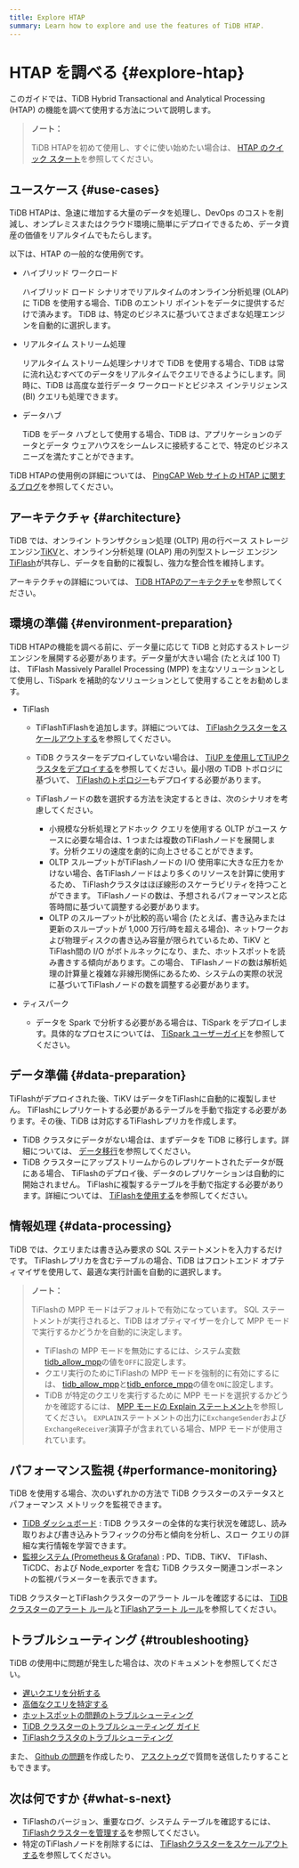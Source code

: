 ```yaml
---
title: Explore HTAP
summary: Learn how to explore and use the features of TiDB HTAP.
---
```


# HTAP を調べる {#explore-htap}

このガイドでは、TiDB Hybrid Transactional and Analytical Processing (HTAP) の機能を調べて使用する方法について説明します。

> **ノート：**
>
> TiDB HTAPを初めて使用し、すぐに使い始めたい場合は、 [HTAP のクイック スタート](/quick-start-with-htap.md)を参照してください。

## ユースケース {#use-cases}

TiDB HTAPは、急速に増加する大量のデータを処理し、DevOps のコストを削減し、オンプレミスまたはクラウド環境に簡単にデプロイできるため、データ資産の価値をリアルタイムでもたらします。

以下は、HTAP の一般的な使用例です。

-   ハイブリッド ワークロード

    ハイブリッド ロード シナリオでリアルタイムのオンライン分析処理 (OLAP) に TiDB を使用する場合、TiDB のエントリ ポイントをデータに提供するだけで済みます。 TiDB は、特定のビジネスに基づいてさまざまな処理エンジンを自動的に選択します。

-   リアルタイム ストリーム処理

    リアルタイム ストリーム処理シナリオで TiDB を使用する場合、TiDB は常に流れ込むすべてのデータをリアルタイムでクエリできるようにします。同時に、TiDB は高度な並行データ ワークロードとビジネス インテリジェンス (BI) クエリも処理できます。

-   データハブ

    TiDB をデータ ハブとして使用する場合、TiDB は、アプリケーションのデータとデータ ウェアハウスをシームレスに接続することで、特定のビジネス ニーズを満たすことができます。

TiDB HTAPの使用例の詳細については、 [PingCAP Web サイトの HTAP に関するブログ](https://en.pingcap.com/blog/?tag=htap)を参照してください。

## アーキテクチャ {#architecture}

TiDB では、オンライン トランザクション処理 (OLTP) 用の行ベース ストレージ エンジン[TiKV](/tikv-overview.md)と、オンライン分析処理 (OLAP) 用の列型ストレージ エンジン[TiFlash](/tiflash/tiflash-overview.md)が共存し、データを自動的に複製し、強力な整合性を維持します。

アーキテクチャの詳細については、 [TiDB HTAPのアーキテクチャ](/tiflash/tiflash-overview.md#architecture)を参照してください。

## 環境の準備 {#environment-preparation}

TiDB HTAPの機能を調べる前に、データ量に応じて TiDB と対応するストレージ エンジンを展開する必要があります。データ量が大きい場合 (たとえば 100 T) は、 TiFlash Massively Parallel Processing (MPP) を主なソリューションとして使用し、TiSpark を補助的なソリューションとして使用することをお勧めします。

-   TiFlash

    -   TiFlashTiFlashを追加します。詳細については、 [TiFlashクラスターをスケールアウトする](/scale-tidb-using-tiup.md#scale-out-a-tiflash-cluster)を参照してください。
    -   TiDB クラスターをデプロイしていない場合は、 [TiUP を使用してTiUPクラスタをデプロイする](/production-deployment-using-tiup.md)を参照してください。最小限の TiDB トポロジに基づいて、 [TiFlashのトポロジー](/tiflash-deployment-topology.md)もデプロイする必要があります。
    -   TiFlashノードの数を選択する方法を決定するときは、次のシナリオを考慮してください。

        -   小規模な分析処理とアドホック クエリを使用する OLTP がユース ケースに必要な場合は、1 つまたは複数のTiFlashノードを展開します。分析クエリの速度を劇的に向上させることができます。
        -   OLTP スループットがTiFlashノードの I/O 使用率に大きな圧力をかけない場合、各TiFlashノードはより多くのリソースを計算に使用するため、 TiFlashクラスタはほぼ線形のスケーラビリティを持つことができます。 TiFlashノードの数は、予想されるパフォーマンスと応答時間に基づいて調整する必要があります。
        -   OLTP のスループットが比較的高い場合 (たとえば、書き込みまたは更新のスループットが 1,000 万行/時を超える場合)、ネットワークおよび物理ディスクの書き込み容量が限られているため、TiKV とTiFlash間の I/O がボトルネックになり、また、ホットスポットを読み書きする傾向があります。この場合、 TiFlashノードの数は解析処理の計算量と複雑な非線形関係にあるため、システムの実際の状況に基づいてTiFlashノードの数を調整する必要があります。

-   ティスパーク

    -   データを Spark で分析する必要がある場合は、TiSpark をデプロイします。具体的なプロセスについては、 [TiSpark ユーザーガイド](/tispark-overview.md)を参照してください。

<!--    - Real-time stream processing
  - If you want to build an efficient and easy-to-use real-time data warehouse with TiDB and Flink, you are welcome to participate in Apache Flink x TiDB meetups.-->

## データ準備 {#data-preparation}

TiFlashがデプロイされた後、TiKV はデータをTiFlashに自動的に複製しません。 TiFlashにレプリケートする必要があるテーブルを手動で指定する必要があります。その後、TiDB は対応するTiFlashレプリカを作成します。

-   TiDB クラスタにデータがない場合は、まずデータを TiDB に移行します。詳細については、 [データ移行](/migration-overview.md)を参照してください。
-   TiDB クラスターにアップストリームからのレプリケートされたデータが既にある場合、 TiFlashのデプロイ後、データのレプリケーションは自動的に開始されません。 TiFlashに複製するテーブルを手動で指定する必要があります。詳細については、 [TiFlashを使用する](/tiflash/tiflash-overview.md#use-tiflash)を参照してください。

## 情報処理 {#data-processing}

TiDB では、クエリまたは書き込み要求の SQL ステートメントを入力するだけです。 TiFlashレプリカを含むテーブルの場合、TiDB はフロントエンド オプティマイザを使用して、最適な実行計画を自動的に選択します。

> **ノート：**
>
> TiFlashの MPP モードはデフォルトで有効になっています。 SQL ステートメントが実行されると、TiDB はオプティマイザーを介して MPP モードで実行するかどうかを自動的に決定します。
>
> -   TiFlashの MPP モードを無効にするには、システム変数[tidb_allow_mpp](/system-variables.md#tidb_allow_mpp-new-in-v50)の値を`OFF`に設定します。
> -   クエリ実行のためにTiFlashの MPP モードを強制的に有効にするには、 [tidb_allow_mpp](/system-variables.md#tidb_allow_mpp-new-in-v50)と[tidb_enforce_mpp](/system-variables.md#tidb_enforce_mpp-new-in-v51)の値を`ON`に設定します。
> -   TiDB が特定のクエリを実行するために MPP モードを選択するかどうかを確認するには、 [MPP モードの Explain ステートメント](/explain-mpp.md#explain-statements-in-the-mpp-mode)を参照してください。 `EXPLAIN`ステートメントの出力に`ExchangeSender`および`ExchangeReceiver`演算子が含まれている場合、MPP モードが使用されています。

## パフォーマンス監視 {#performance-monitoring}

TiDB を使用する場合、次のいずれかの方法で TiDB クラスターのステータスとパフォーマンス メトリックを監視できます。

-   [TiDB ダッシュボード](/dashboard/dashboard-intro.md) : TiDB クラスターの全体的な実行状況を確認し、読み取りおよび書き込みトラフィックの分布と傾向を分析し、スロー クエリの詳細な実行情報を学習できます。
-   [監視システム (Prometheus &amp; Grafana)](/grafana-overview-dashboard.md) : PD、TiDB、TiKV、 TiFlash、TiCDC、および Node_exporter を含む TiDB クラスター関連コンポーネントの監視パラメーターを表示できます。

TiDB クラスターとTiFlashクラスターのアラート ルールを確認するには、 [TiDB クラスターのアラート ルール](/alert-rules.md)と[TiFlashアラート ルール](/tiflash/tiflash-alert-rules.md)を参照してください。

## トラブルシューティング {#troubleshooting}

TiDB の使用中に問題が発生した場合は、次のドキュメントを参照してください。

-   [遅いクエリを分析する](/analyze-slow-queries.md)
-   [高価なクエリを特定する](/identify-expensive-queries.md)
-   [ホットスポットの問題のトラブルシューティング](/troubleshoot-hot-spot-issues.md)
-   [TiDB クラスターのトラブルシューティング ガイド](/troubleshoot-tidb-cluster.md)
-   [TiFlashクラスタのトラブルシューティング](/tiflash/troubleshoot-tiflash.md)

また、 [Github の問題](https://github.com/pingcap/tiflash/issues)を作成したり、 [アスクトゥグ](https://asktug.com/)で質問を送信したりすることもできます。

## 次は何ですか {#what-s-next}

-   TiFlashのバージョン、重要なログ、システム テーブルを確認するには、 [TiFlashクラスターを管理する](/tiflash/maintain-tiflash.md)を参照してください。
-   特定のTiFlashノードを削除するには、 [TiFlashクラスターをスケールアウトする](/scale-tidb-using-tiup.md#scale-out-a-tiflash-cluster)を参照してください。
